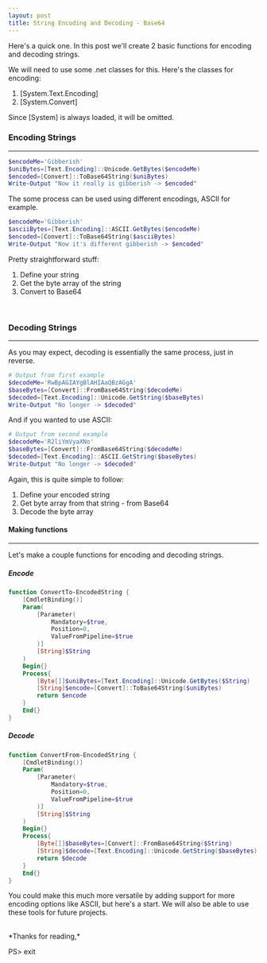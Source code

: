 ```yaml
---
layout: post
title: String Encoding and Decoding - Base64
---
```


Here's a quick one.  In this post we'll create 2 basic functions for encoding and decoding strings.
<br>

We will need to use some .net classes for this.
Here's the classes for encoding:
1. [System.Text.Encoding]
2. [System.Convert]

Since [System] is always loaded, it will be omitted.
<br>

### Encoding Strings
----

```powershell
$encodeMe='Gibberish'
$uniBytes=[Text.Encoding]::Unicode.GetBytes($encodeMe)
$encoded=[Convert]::ToBase64String($uniBytes)
Write-Output "Now it really is gibberish -> $encoded"
```

The some process can be used using different encodings, ASCII for example. 

```powershell
$encodeMe='Gibberish'
$asciiBytes=[Text.Encoding]::ASCII.GetBytes($encodeMe)
$encoded=[Convert]::ToBase64String($asciiBytes)
Write-Output "Now it's different gibberish -> $encoded"
```
Pretty straightforward stuff: 
1. Define your string
2. Get the byte array of the string 
3. Convert to Base64
<br>

### Decoding Strings
----

As you may expect, decoding is essentially the same process, just in reverse.

```powershell
# Output from first example
$decodeMe='RwBpAGIAYgBlAHIAaQBzAGgA'
$baseBytes=[Convert]::FromBase64String($decodeMe)
$decoded=[Text.Encoding]::Unicode.GetString($baseBytes)
Write-Output "No longer -> $decoded"
```
And if you wanted to use ASCII:

```powershell
# Output from second example
$decodeMe='R2liYmVyaXNo'
$baseBytes=[Convert]::FromBase64String($decodeMe)
$decoded=[Text.Encoding]::ASCII.GetString($baseBytes)
Write-Output "No longer -> $decoded"
```

Again, this is quite simple to follow:
1. Define your encoded string
2. Get byte array from that string - from Base64
3. Decode the byte array

#### Making functions
----

Let's make a couple functions for encoding and decoding strings.

##### Encode

```powershell
function ConvertTo-EncodedString {
    [CmdletBinding()]
    Param(
        [Parameter(
            Mandatory=$true,
            Position=0,
            ValueFromPipeline=$true
        )]
        [String]$String
    )
    Begin{}
    Process{
        [Byte[]]$uniBytes=[Text.Encoding]::Unicode.GetBytes($String)
        [String]$encode=[Convert]::ToBase64String($uniBytes)
        return $encode
    }
    End{}
}
```

##### Decode

```powershell
function ConvertFrom-EncodedString {
    [CmdletBinding()]
    Param(
        [Parameter(
            Mandatory=$true,
            Position=0,
            ValueFromPipeline=$true
        )]
        [String]$String
    )
    Begin{}
    Process{
        [Byte[]]$baseBytes=[Convert]::FromBase64String($String)
        [String]$decode=[Text.Encoding]::Unicode.GetString($baseBytes)
        return $decode
    }
    End{}
}
```
You could make this much more versatile by adding support for more encoding options like ASCII, but here's a start.
We will also be able to use these tools for future projects.

<br>
*Thanks for reading,*

PS> exit
